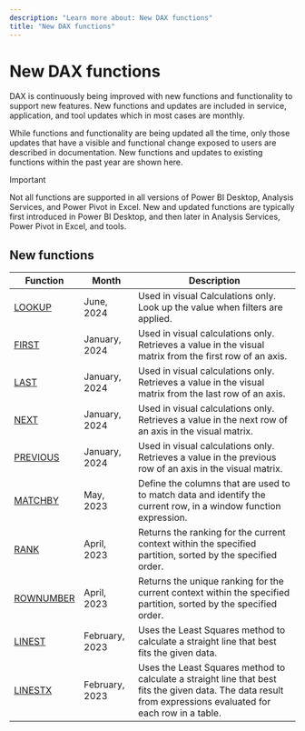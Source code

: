 ```yaml
---
description: "Learn more about: New DAX functions"
title: "New DAX functions"
---
```

# New DAX functions

DAX is continuously being improved with new functions and functionality to support new features. New functions and updates are included in service, application, and tool updates which in most cases are monthly.

While functions and functionality are being updated all the time, only those updates that have a visible and functional change exposed to users are described in documentation. New functions and updates to existing functions within the past year are shown here.

> [!IMPORTANT]
> Not all functions are supported in all versions of Power BI Desktop, Analysis Services, and Power Pivot in Excel. New and updated functions are typically first introduced in Power BI Desktop, and then later in Analysis Services, Power Pivot in Excel, and tools.

## New functions

|Function  |Month  | Description |
|---------|---------|---------|
|[LOOKUP](lookup-function-dax.md)|June, 2024| Used in visual Calculations only. Look up the value when filters are applied. |
|[FIRST](first-function-dax.md)|January, 2024|Used in visual calculations only. Retrieves a value in the visual matrix from the first row of an axis.|
|[LAST](last-function-dax.md)|January, 2024|Used in visual calculations only. Retrieves a value in the visual matrix from the last row of an axis.|
|[NEXT](next-function-dax.md)|January, 2024|Used in visual calculations only. Retrieves a value in the next row of an axis in the visual matrix.|
|[PREVIOUS](previous-function-dax.md)|January, 2024|Used in visual calculations only. Retrieves a value in the previous row of an axis in the visual matrix. |
|[MATCHBY](matchby-function-dax.md)|May, 2023|Define the columns that are used to to match data and identify the current row, in a window function expression.|
|[RANK](rank-function-dax.md)|April, 2023|Returns the ranking for the current context within the specified partition, sorted by the specified order.|
|[ROWNUMBER](rownumber-function-dax.md)|April, 2023|Returns the unique ranking for the current context within the specified partition, sorted by the specified order.|
|[LINEST](linest-function-dax.md)|February, 2023|Uses the Least Squares method to calculate a straight line that best fits the given data.|
|[LINESTX](linestx-function-dax.md)|February, 2023|Uses the Least Squares method to calculate a straight line that best fits the given data. The data result from expressions evaluated for each row in a table.|
